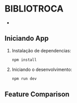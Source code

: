 # BIBLIOTROCA
- 
## Iniciando App
1. Instalação de  dependencias:

   ```bash
   npm install

   ```

2. Iniciando o desenvolvimento:

   ```bash
   npm run dev
   
   ```

## Feature Comparison

